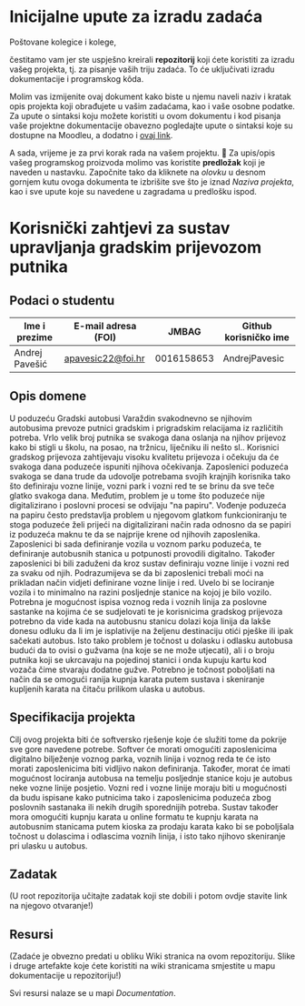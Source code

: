 # Inicijalne upute za izradu zadaća
Poštovane kolegice i kolege, 

čestitamo vam jer ste uspješno kreirali **repozitorij** koji ćete koristiti za izradu vašeg projekta, tj. za pisanje vaših triju zadaća. To će uključivati izradu dokumentacije i programskog kôda.

Molim vas izmijenite ovaj dokument kako biste u njemu naveli naziv i kratak opis projekta koji obrađujete u vašim zadaćama, kao i vaše osobne podatke. Za upute o sintaksi koju možete koristiti u ovom dokumentu i kod pisanja vaše projektne dokumentacije obavezno pogledajte upute o sintaksi koje su dostupne na Moodleu, a dodatno i [ovaj link](https://guides.github.com/features/mastering-markdown/).

A sada, vrijeme je za prvi korak rada na vašem projektu. 🙂 Za upis/opis vašeg programskog proizvoda molimo vas koristite **predložak** koji je naveden u nastavku. Započnite tako da kliknete na *olovku* u desnom gornjem kutu ovoga dokumenta te izbrišite sve što je iznad _Naziva projekta_, kao i sve upute koje su navedene u zagradama u predlošku ispod.

# Korisnički zahtjevi za sustav upravljanja gradskim prijevozom putnika

## Podaci o studentu

Ime i prezime | E-mail adresa (FOI) | JMBAG | Github korisničko ime
------------  | ------------------- | ----- | ---------------------
Andrej Pavešić | apavesic22@foi.hr | 0016158653 | AndrejPavesic


## Opis domene
U poduzeću Gradski autobusi Varaždin svakodnevno se njihovim autobusima prevoze putnici gradskim i prigradskim relacijama iz različitih potreba. Vrlo velik broj putnika se svakoga dana oslanja na njihov prijevoz kako bi stigli u školu, na posao, na tržnicu, liječniku ili nešto sl.. Korisnici gradskog prijevoza zahtijevaju visoku kvalitetu prijevoza i očekuju da će svakoga dana poduzeće ispuniti njihova očekivanja. Zaposlenici poduzeća svakoga se dana trude da udovolje potrebama svojih krajnjih korisnika tako što definiraju vozne linije, vozni park i vozni red te se brinu da sve teče glatko svakoga dana. Međutim, problem je u tome što poduzeće nije digitalizirano i poslovni procesi se odvijaju "na papiru". Vođenje poduzeća na papiru često predstavlja problem u njegovom glatkom funkcioniranju te stoga poduzeće želi prijeći na digitalizirani način rada odnosno da se papiri iz poduzeća maknu te da se najprije krene od njihovih zaposlenika. Zaposlenici bi sada definiranje
vozila u voznom parku poduzeća, te definiranje autobusnih stanica u potpunosti provodili digitalno. Također zaposlenici bi bili zaduženi da kroz sustav definiraju vozne linije i vozni red za svaku od njih. Podrazumijeva se da bi zaposlenici trebali moći na prikladan način vidjeti definirane vozne linije i red. Uvelo bi se lociranje vozila i to minimalno na razini posljednje stanice na kojoj je bilo vozilo. Potrebna je mogućnost ispisa voznog reda i voznih linija za poslovne sastanke na kojima će se sudjelovati te je korisnicima gradskog prijevoza potrebno da vide kada na autobusnu stanicu dolazi koja linija da lakše donesu odluku da li im je isplativije na željenu destinaciju otići pješke ili ipak sačekati autobus. Isto tako problem je točnost u dolasku i odlasku autobusa budući da to ovisi o gužvama (na koje se ne može utjecati), ali i o broju putnika koji se ukrcavaju na pojedinoj stanici i onda kupuju kartu kod vozača čime stvaraju dodatne gužve. Potrebno je točnost poboljšati na način da se omogući ranija kupnja karata putem sustava i skeniranje kupljenih karata na čitaču prilikom ulaska u autobus. 

## Specifikacija projekta
Cilj ovog projekta biti će softversko rješenje koje će služiti tome da pokrije sve gore navedene potrebe. Softver će morati omogućiti zaposlenicima digitalno bilježenje voznog parka, voznih linija i voznog reda te će isto morati zaposlenicima biti vidljivo nakon definiranja. Također, morat će imati mogućnost lociranja autobusa na temelju posljednje stanice koju je autobus neke vozne linije posjetio. Vozni red i vozne linije moraju biti u mogućnosti da budu ispisane kako putnicima tako i zaposlenicima poduzeća zbog poslovnih sastanaka ili nekih drugih sporednijih potreba. Sustav također mora omogućiti kupnju karata u online formatu te kupnju karata na autobusnim stanicama putem kioska za prodaju karata kako bi se poboljšala točnost u dolascima i odlascima voznih linija, i isto tako njihovo skeniranje pri ulasku u autobus. 

## Zadatak
(U root repozitorija učitajte zadatak koji ste dobili i potom ovdje stavite link na njegovo otvaranje!)

## Resursi
(Zadaće je obvezno predati u obliku Wiki stranica na ovom repozitoriju. Slike i druge artefakte koje ćete koristiti na wiki stranicama smjestite u mapu dokumentacije u repozitoriju!)

Svi resursi nalaze se u mapi _Documentation_.
